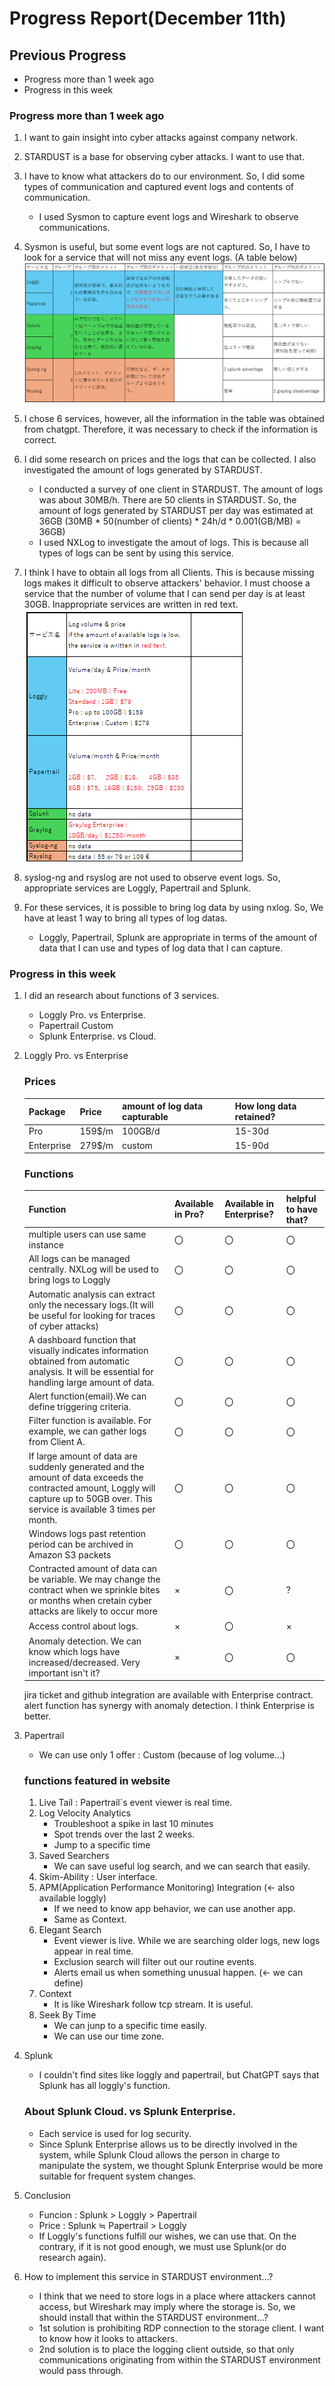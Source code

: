 # Progress Report(December 11th)
## Previous Progress
- Progress more than 1 week ago
- Progress in this week

### Progress more than 1 week ago
1. I want to gain insight into cyber attacks against company network.
2. STARDUST is a base for observing cyber attacks. I want to use that.
3. I have to know what attackers do to our environment. So, I did some types of communication and captured event logs and contents of communication.
   - I used Sysmon to capture event logs and Wireshark to observe communications. 
5. Sysmon is useful, but some event logs are not captured. 
So, I have to look for a service that will not miss any event logs. (A table below)
   ![](20241204_PR6.png)

7. I chose 6 services, however, all the information in the table was obtained from chatgpt. Therefore, it was necessary to check if the information is correct.
8. I did some research on prices and the logs that can be collected. I also investigated the amount of logs generated by STARDUST.
   - I conducted a survey of one client in STARDUST. The amount of logs was about 30MB/h. There are 50 clients in STARDUST. So, the amount of logs generated by STARDUST per day was estimated at 36GB (30MB * 50(number of clients) * 24h/d * 0.001(GB/MB) = 36GB)
   - I used NXLog to investigate the amout of logs. This is because all types of logs can be sent by using this service. 
9. I think I have to obtain all logs from all Clients. This is because missing logs makes it difficult to observe attackers' behavior. I must choose a service that the number of volume that I can send per day is at least 30GB. Inappropriate services are written in red text.
![](20241204_red.png)

8. syslog-ng and rsyslog are not used to observe event logs. So, appropriate services are Loggly, Papertrail and Splunk.
9. For these services, it is possible to bring log data by using nxlog. So, We have at least 1 way to bring all types of log datas.
    - Loggly, Papertrail, Splunk are appropriate in terms of the amount of data that I can use and types of log data that I can capture. 

### Progress in this week
1. I did an research about functions of 3 services.
      - Loggly Pro. vs Enterprise.
   - Papertrail Custom
   - Splunk Enterprise. vs Cloud.
3. Loggly Pro. vs Enterprise
   ### Prices
   | Package | Price | amount of log data capturable | How long data retained? |
   | --- | --- | --- | --- |
   | Pro | 159$/m | 100GB/d | 15-30d |
   | Enterprise | 279$/m | custom | 15-90d |
   ### Functions
   | Function | Available in Pro? | Available in Enterprise? | helpful to have that? |
   | --- | --- | --- | --- |
   |multiple users can use same instance|〇|〇|〇|
   |All logs can be managed centrally. NXLog will be used to bring logs to Loggly|〇|〇|〇|
   |Automatic analysis can extract only the necessary logs.(It will be useful for looking for traces of cyber attacks)|〇|〇|〇|
   |A dashboard function that visually indicates information obtained from automatic analysis. It will be essential for handling large amount of data.|〇|〇|〇|
   |Alert function(email).We can define triggering criteria. |〇|〇|〇|
   |Filter function is available. For example, we can gather logs from Client A. |〇|〇|〇|
   |If large amount of data are suddenly generated and the amount of data exceeds the contracted amount, Loggly will capture up to 50GB over. This service is available 3 times per month. |〇|〇|〇|
   | Windows logs past retention period can be archived in Amazon S3 packets　|〇|〇|〇|
   |Contracted amount of data can be variable. We may change the contract when we sprinkle bites or months when cretain cyber attacks are likely to occur more |×|〇|?|
   |Access control about logs.|×|〇|×|
   |Anomaly detection. We can know which logs have increased/decreased. Very important isn't it? |×|〇|〇|
   
   jira ticket and github integration are available with Enterprise contract.
   alert function has synergy with anomaly detection. I think Enterprise is better.

5. Papertrail
   - We can use only 1 offer : Custom (because of log volume...)
     
   ### functions featured in website
   1. Live Tail : Papertrail`s event viewer is real time.
   3. Log Velocity Analytics
      - Troubleshoot a spike in last 10 minutes
      - Spot trends over the last 2 weeks.
      - Jump to a specific time
   4. Saved Searchers
      - We can save useful log search, and we can search that easily.
   5. Skim-Ability : User interface. 
   6. APM(Application Performance Monitoring) Integration (<- also available loggly)
      - If we need to know app behavior,  we can use another app.
      - Same as Context.  
   8. Elegant Search
      - Event viewer is live. While we are searching older logs, new logs appear in real time.
      - Exclusion search will filter out our routine events.
      - Alerts email us when something unusual happen. (<- we can define)  
   9. Context
      - It is like Wireshark follow tcp stream. It is useful.
   10. Seek By Time
         - We can junp to a specific time easily.
         - We can use our time zone.
6. Splunk
   - I couldn't find sites like loggly and papertrail, but ChatGPT says that Splunk has all loggly's function.
   ### About Splunk Cloud. vs Splunk Enterprise.
   - Each service is used for log security.
   - Since Splunk Enterprise allows us to be directly involved in the system, while Splunk Cloud allows the person in charge to manipulate the system, we thought Splunk Enterprise would be more suitable for frequent system changes.
8. Conclusion
   - Funcion : Splunk > Loggly > Papertrail
   - Price : Splunk ≒ Papertrail > Loggly
   - If Loggly's functions fulfill our wishes, we can use that. On the contrary, if it is not good enough, we must use Splunk(or do research again).
9. How to implement this service in STARDUST environment...?
   - I think that we need to store logs in a place where attackers cannot access, but Wireshark may imply where the storage is. So, we should install that within the STARDUST environment...?
   - 1st solution is prohibiting RDP connection to the storage client.  I want to know how it looks to attackers.
   - 2nd solution is to place the logging client outside, so that only communications originating from within the STARDUST environment would pass through.
